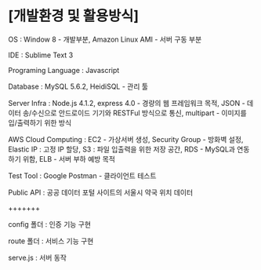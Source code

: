 # [개발환경 및 활용방식]
OS : Window 8 - 개발부분, Amazon Linux AMI - 서버 구동 부분

IDE : Sublime Text 3 

Programing Language : Javascript

Database : MySQL 5.6.2, HeidiSQL - 관리 툴

Server Infra : 
Node.js 4.1.2, express 4.0 - 경량의 웹 프레임워크 목적, JSON - 데이터 송/수신으로 안드로이드 기기와 RESTFul 방식으로 통신, multipart - 이미지를 입/출력하기 위한 방식 

AWS Cloud Computing :
EC2 - 가상서버 생성, Security Group - 방화벽 설정, Elastic IP : 고정 IP 할당, S3 : 파일 입출력을 위한 저장 공간, RDS - MySQL과 연동하기 위함, ELB - 서버 부하 예방 목적  

Test Tool : Google Postman - 클라이언트 테스트

Public API : 공공 데이터 포털 사이트의 서울시 약국 위치 데이터

+++++++

config 폴더 : 인증 기능 구현

route 폴더 : 서비스 기능 구현

serve.js : 서버 동작

